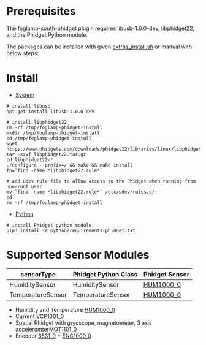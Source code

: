 
# Prerequisites
The foglamp-south-phidget plugin requires libusb-1.0.0-dev, libphidget22, and the Phidget Python module. 

The packages can be installed with given [extras_install.sh](extras_install.sh) or manual with below steps:


# Install 
* [System](https://www.phidgets.com/docs/OS_-_Linux#Quick_Downloads)
``` 
# install libusb
apt-get install libusb-1.0.0-dev

# install libphidget22
rm -rf /tmp/foglamp-phidget-install
mkdir /tmp/foglamp-phidget-install
cd /tmp/foglamp-phidget-install
wget https://www.phidgets.com/downloads/phidget22/libraries/linux/libphidget22.tar.gz
tar -xzvf libphidget22.tar.gz
cd libphidget22-*
./configure --prefix=/ && make && make install
fn=`find -name *libphidget22.rule*`

# add udev rule file to allow access to the Phidget when running from non-root user
mv `find -name *libphidget22.rule*` /etc/udev/rules.d/.
cd
rm -rf /tmp/foglamp-phidget-install

``` 

* [Python](https://www.phidgets.com/docs/Language_-_Python) 
```
# install Phidget python module
pip3 install -r python/requirements-phidget.txt

```


# Supported Sensor Modules
| sensorType          | Phidget Python Class | Phidget Sensor |
| ------------------- | -------------------- | -------------- |
| HumiditySensor      | HumiditySensor       | [HUM1000_0](https://www.phidgets.com/?tier=3&catid=14&pcid=12&prodid=644) |
| TemperatureSensor   | TemperatureSensor    | [HUM1000_0](https://www.phidgets.com/?tier=3&catid=14&pcid=12&prodid=644) |


* Humidity and Temperature [HUM1000_0](https://www.phidgets.com/?tier=3&catid=14&pcid=12&prodid=644)
* Current [VCP1001_0](https://www.phidgets.com/?tier=3&catid=16&pcid=14&prodid=954)
* Spatial Phidget with gryoscope, magnetometer, 3 axis acceleromter[MOT1101_0](https://www.phidgets.com/?tier=3&catid=10&pcid=8&prodid=975)
* Encoder [3531_0](https://www.phidgets.com/?tier=3&catid=103&pcid=83&prodid=404) + [ENC1000_0](https://www.phidgets.com/?tier=3&catid=4&pcid=2&prodid=959) 
